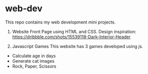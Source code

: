 # web-dev
This repo contains my web development mini projects.

1. Website Front Page using HTML and CSS.
Design inspiration: https://dribbble.com/shots/15539118-Dark-Interior-Header

2. Javascript Games
This website has 3 games developed using js.
- Calculate age in days
- Generate cat images
- Rock, Paper, Scissors

